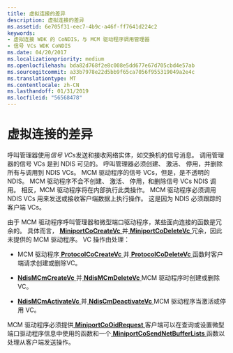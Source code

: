 ```yaml
---
title: 虚拟连接的差异
description: 虚拟连接的差异
ms.assetid: 6e705f31-eec7-4b9c-a46f-ff7641d224c2
keywords:
- 虚拟连接 WDK 的 CoNDIS，与 MCM 驱动程序调用管理器
- 信号 VCs WDK CoNDIS
ms.date: 04/20/2017
ms.localizationpriority: medium
ms.openlocfilehash: bda82d768f2e8c008e5dd677e67d705cbd4e57ab
ms.sourcegitcommit: a33b7978e22d5bb9f65ca7056f955319049a2e4c
ms.translationtype: MT
ms.contentlocale: zh-CN
ms.lasthandoff: 01/31/2019
ms.locfileid: "56568478"
---
```

# <a name="differences-in-virtual-connections"></a>虚拟连接的差异





呼叫管理器使用*信号 VCs*发送和接收网络实体，如交换机的信号消息。 调用管理器的信号 VCs 是到 NDIS 可见的。 呼叫管理器必须创建、 激活、 停用，并删除所有与调用到 NDIS VCs。 MCM 驱动程序的信号 VCs，但是，是不透明的 NDIS。 MCM 驱动程序不会不创建、 激活、 停用，和删除信号 VCs NDIS 调用。 相反，MCM 驱动程序将在内部执行此类操作。 MCM 驱动程序必须调用 NDIS VCs 用来发送或接收客户端数据上执行操作。 这是因为 NDIS 必须跟踪的客户端 VCs。

由于 MCM 驱动程序呼叫管理器和微型端口驱动程序，某些面向连接的函数是冗余的。 具体而言， [ **MiniportCoCreateVc** ](https://msdn.microsoft.com/library/windows/hardware/ff559354)并[ **MiniportCoDeleteVc** ](https://msdn.microsoft.com/library/windows/hardware/ff559358)冗余，因此未提供的 MCM 驱动程序。 VC 操作由处理：

-   MCM 驱动程序[ **ProtocolCoCreateVc** ](https://msdn.microsoft.com/library/windows/hardware/ff570252)并[ **ProtocolCoDeleteVc** ](https://msdn.microsoft.com/library/windows/hardware/ff570253)函数时客户端请求创建或删除VC。

-   [**NdisMCmCreateVc** ](https://msdn.microsoft.com/library/windows/hardware/ff562812)并[ **NdisMCmDeleteVc** ](https://msdn.microsoft.com/library/windows/hardware/ff562819) MCM 驱动程序时创建或删除 VC。

-   [**NdisMCmActivateVc** ](https://msdn.microsoft.com/library/windows/hardware/ff562792)并[ **NdisCmDeactivateVc** ](https://msdn.microsoft.com/library/windows/hardware/ff561657) MCM 驱动程序当激活或停用 VC。

MCM 驱动程序必须提供[ **MiniportCoOidRequest** ](https://msdn.microsoft.com/library/windows/hardware/ff559362)客户端可以在查询或设置微型端口驱动程序信息中使用的函数和一个[ **MiniportCoSendNetBufferLists** ](https://msdn.microsoft.com/library/windows/hardware/ff559365)函数以处理从客户端发送操作。

 

 





